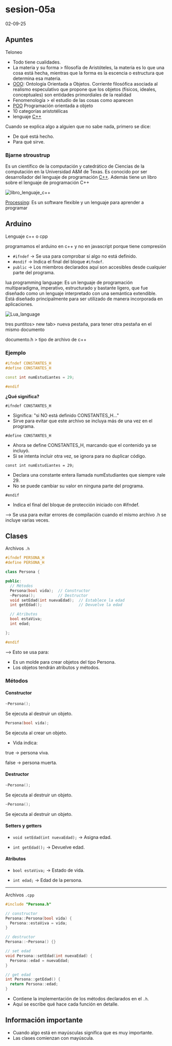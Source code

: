 # sesion-05a
02-09-25

## Apuntes
Teloneo 

- Todo tiene cualidades.
- La materia y su forma > filosofía de Aristóteles, la materia es lo que una cosa está hecha, mientras que la forma es la escencia o estructura que determina esa materia.
- [OOO](https://en.wikipedia.org/wiki/Object-oriented_ontology): Ontología Orientada a Objetos. Corriente filosófica asociada al realismo especulativo que propone que los objetos (físicos, ideales, conceptuales) son entidades primordiales de la realidad
- Fenomenología > el estudio de las cosas como aparecen
- [POO](https://es.wikipedia.org/wiki/Programaci%C3%B3n_orientada_a_objetos) Programación orientada a objeto
- 10 categorías aristotélicas
- lenguaje [C++](https://es.wikipedia.org/wiki/C%2B%2B)

Cuando se explica algo a alguien que no sabe nada, primero se dice:
- De qué está hecho.
- Para qué sirve.

### Bjarne stroustrup

Es un científico de la computación y catedrático de Ciencias de la computación en la Universidad A&M de Texas. Es conocido por ser desarrollador del lenguaje de programación [C++](https://es.wikipedia.org/wiki/C%2B%2B). Además tiene un libro sobre el lenguaje de programación C++
  
![libro_lenguaje_c++](./imagenes/bjarneslibro.jpg)

[Processing](https://processing.org/): Es un software flexible y un lenguaje para aprender a programar

## Arduino
Lenguaje c++ o cpp

programamos el arduino en c++ y no en javascript porque tiene compresión 

- `#ifndef` → Se usa para comprobar si algo no está definido.
- `#endif` → Indica el final del bloque `#ifndef`.
- `public` → Los miembros declarados aquí son accesibles desde cualquier parte del programa.

lua programming language: Es un lenguaje de programación multiparadigma, imperativo, estructurado y bastante ligero, que fue diseñado como un lenguaje interpretado con una semántica extendible. Está diseñado principalmente para ser utilizado de manera incorporada en aplicaciones.​

![Lua_language](./imagenes/lua-language.jpg)

tres puntitos> new tab> nueva pestaña, para tener otra pestaña en el mismo documento 

documento.h > tipo de archivo de c++

### Ejemplo

```cpp
#ifndef CONSTANTES_H
#define CONSTANTES_H

const int numEstudiantes = 29;

#endif
```
**¿Qué significa?**

`#ifndef CONSTANTES_H`

- Significa: "si NO está definido CONSTANTES_H..."
- Sirve para evitar que este archivo se incluya más de una vez en el programa.

`#define CONSTANTES_H`

- Ahora se define CONSTANTES_H, marcando que el contenido ya se incluyó.
- Si se intenta incluir otra vez, se ignora para no duplicar código.

`const int numEstudiantes = 29;`

- Declara una constante entera llamada numEstudiantes que siempre vale 29.
- No se puede cambiar su valor en ninguna parte del programa.

`#endif`

- Indica el final del bloque de protección iniciado con #ifndef.
  
 --> Se usa para evitar errores de compilación cuando el mismo archivo .h se incluye varias veces.
 
 ## Clases
Archivos `.h`

```cpp
#ifndef PERSONA_H
#define PERSONA_H

class Persona {

public:
  // Métodos
  Persona(bool vida);  // Constructor
  ~Persona();          // Destructor
  void setEdad(int nuevaEdad);  // Establece la edad
  int getEdad();                // Devuelve la edad

  // Atributos
  bool estaViva;
  int edad;

};

#endif
```
--> Esto se usa para:
- Es un molde para crear objetos del tipo Persona.
- Los objetos tendrán atributos y métodos.

### Métodos
#### Constructor

```cpp
~Persona();
```
Se ejecuta al destruir un objeto.

```cpp
Persona(bool vida);
```
Se ejecuta al crear un objeto.
- Vida indica:

true → persona viva.

false → persona muerta.

#### Destructor

```cpp
~Persona();
```
Se ejecuta al destruir un objeto.

```cpp
~Persona();
```
Se ejecuta al destruir un objeto.

#### Setters y getters

- `void setEdad(int nuevaEdad);` → Asigna edad.

- `int getEdad();` → Devuelve edad.

#### Atributos

- `bool estaViva;` → Estado de vida.

- `int edad;` → Edad de la persona.

---
Archivos `.cpp`

```cpp
#include "Persona.h"

// constructor
Persona::Persona(bool vida) {
  Persona::estaViva = vida;
}

// destructor
Persona::~Persona() {}

// set edad
void Persona::setEdad(int nuevaEdad) {
  Persona::edad = nuevaEdad;
}

// get edad
int Persona::getEdad() {
  return Persona::edad;
}
```
- Contiene la implementación de los métodos declarados en el `.h`.
- Aquí se escribe qué hace cada función en detalle.

## Información importante
- Cuando algo está en mayúsculas significa que es muy importante.
- Las clases comienzan con mayúscula.
  

